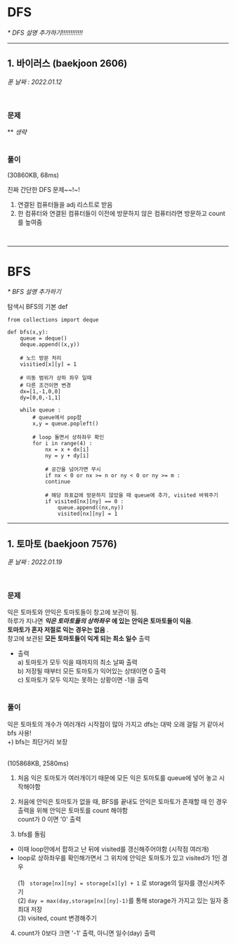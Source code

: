 # DFS
_* DFS 설명 추가하기!!!!!!!!!!!!_<br>

___
## 1. 바이러스 (baekjoon 2606) 
*푼 날짜 : 2022.01.12*

<br/>

### 문제
** *생략*
</br><br>

### 풀이
(30860KB, 68ms)

진짜 간단한 DFS 문제~~!~! <br>

1. 연결된 컴퓨터들을 adj 리스트로 받음<br>
2. 한 컴퓨터와 연결된 컴퓨터들이 이전에 방문하지 않은 컴퓨터라면 방문하고 count를 높여줌<br>
<br>

___
# BFS
_* BFS 설명 추가하기_<br>

탐색시 BFS의 기본 def
```
from collections import deque

def bfs(x,y):
    queue = deque() 
    deque.append((x,y))

    # 노드 방문 처리
    visitied[x][y] = 1

    # 이동 범위가 상하 좌우 일때
    # 다른 조건이면 변경
    dx=[1,-1,0,0]
    dy=[0,0,-1,1]

    while queue :
        # queue에서 pop함
        x,y = queue.popleft()
        
        # loop 돌면서 상하좌우 확인
        for i in range(4) :
            nx = x + dx[i]
            ny = y + dy[i]
            
            # 공간을 넘어가면 무시
            if nx < 0 or nx >= n or ny < 0 or ny >= m :
            continue

            # 해당 좌표값에 방문하지 않았을 때 queue에 추가, visited 바꿔주기
            if visited[nx][ny] == 0 :
                queue.append((nx,ny))
                visited[nx][ny] = 1 
```
___
## 1. 토마토 (baekjoon 7576) 
*푼 날짜 : 2022.01.19*

<br/>

### 문제

익은 토마토와 안익은 토마토들이 창고에 보관이 됨.<br> 하루가 지나면 ***익은 토마토들의 상하좌우*** **에 있는 안익은 토마토들이 익음**.<br> 
**토마토가 혼자 저절로 익는 경우는 없음** .<br> 
창고에 보관된 **모든 토마토들이 익게 되는 최소 일수** 출력<br>
* 출력 <br>
    a) 토마토가 모두 익을 때까지의 최소 날짜 출력<br>
    b) 저장될 때부터 모든 토마토가 익어있는 상태이면 0 출력<br>
    c) 토마토가 모두 익지는 못하는 상황이면 -1을 출력
</br><br>



### 풀이

익은 토마토의 개수가 여러개라 시작점이 많아 가지고 dfs는 대박 오래 걸릴 거 같아서 bfs 사용!<br>
+) bfs는 최단거리 보장 <br><br>

(105868KB, 2580ms)
1. 처음 익은 토마토가 여러개이기 때문에 모든 익은 토마토를 queue에 넣어 놓고 시작해야함 

2. 처음에 안익은 토마토가 없을 때, BFS를 끝내도 안익은 토마토가 존재할 때
인 경우 출력을 위해 안익은 토마토를 count 해야함 <br>
count가 0 이면 '0' 출력

3. bfs를 돌림<br>
- 이때 loop안에서 팝하고 난 뒤에 visited를 갱신해주어야함 (시작점 여러개)<br>
- loop로 상하좌우를 확인해가면서 그 위치에 안익은 토마토가 있고 visited가 1인 경우 <br><br>
(1)
``` storage[nx][ny] = storage[x][y] + 1``` 로 storage의 일자를 갱신시켜주기 <br>
(2) 
```day = max(day,storage[nx][ny]-1)```를 통해 storage가 가지고 있는 일자 중 최대 저장 <br>
(3) visited, count 변경해주기 <br>

4. count가 0보다 크면 '-1' 출력, 아니면 일수(day) 출력
